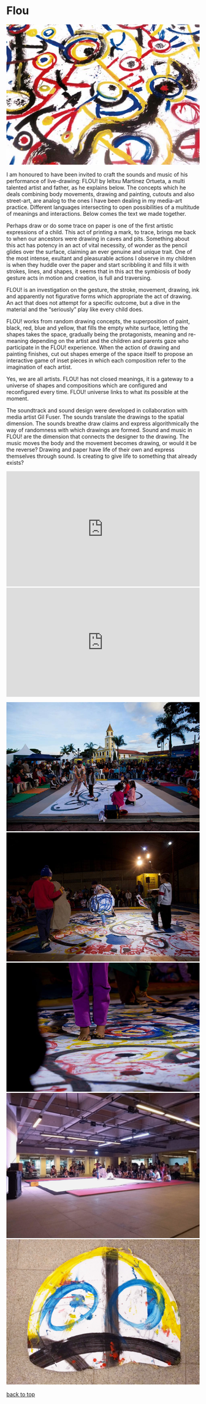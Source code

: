 # Flou

![image](./images/fl-001.png)

I am honoured to have been invited to craft the sounds and music of his performance of live-drawing: FLOU! by Ieltxu Martinez Ortueta, a multi talented artist and father, as he explains below. The concepts which he deals combining body movements, drawing and painting, cutouts and also street-art, are analog to the ones I have been dealing in my media-art practice. Different languages intersecting to open possibilities of a multitude of meanings and interactions.
Below comes the text we made together.

Perhaps draw or do some trace on paper is one of the first artistic expressions of a child. This act of printing a mark, to trace, brings me back to when our ancestors were drawing in caves and pits. Something about this act has potency in an act of vital necessity, of wonder as the pencil glides over the surface, claiming an ever genuine and
unique trait. One of the most intense, exultant and pleasurable actions I observe in my children is when they huddle over the paper and start scribbling it and fills it with strokes, lines, and shapes, it seems that in this act the symbiosis of body gesture acts in motion and creation, is full and traversing.

FLOU! is an investigation on the gesture, the stroke, movement, drawing, ink and apparently not figurative forms which appropriate the act of drawing. An act that does not attempt for a specific outcome, but a dive in the material and the “seriously” play like every child does.

FLOU! works from random drawing concepts, the superposition of paint, black, red, blue and yellow, that fills the empty white surface, letting the shapes takes the space, gradually being the protagonists, meaning and re-meaning depending on the artist and the children and parents gaze who participate in the FLOU! experience. When the action of drawing and painting finishes, cut out shapes emerge of the space itself to propose an interactive game of inset pieces in which each composition refer to the imagination of each artist.

Yes, we are all artists. FLOU! has not closed meanings, it is a gateway to a universe of shapes and compositions which are configured and reconfigured every time. FLOU! universe links to what its possible at the moment.

The soundtrack and sound design were developed in collaboration with media artist Gil Fuser. The sounds translate the drawings to the spatial dimension. The sounds breathe draw claims and express algorithmically the way of randomness with which drawings are formed. Sound and music in FLOU! are the dimension that connects the designer to the drawing. The music moves the body and the movement becomes drawing, or would it be the reverse? Drawing and paper have life of their own and express themselves through sound. Is creating to give life to something that already exists?

<iframe width="100%" height="300" scrolling="yes" frameborder="no" allow="autoplay" src="https://w.soundcloud.com/player/?url=https%3A//api.soundcloud.com/playlists/156340265&color=%23ff5500&auto_play=false&hide_related=false&show_comments=false&show_user=false&show_reposts=false&show_teaser=true&visual=true"></iframe>

<div style="padding:56.25% 0 0 0;position:relative;"><iframe src="https://player.vimeo.com/video/188162125?title=0&byline=0&portrait=0" style="position:absolute;top:0;left:0;width:100%;height:100%;" frameborder="0" allow="autoplay; fullscreen" allowfullscreen></iframe></div><script src="https://player.vimeo.com/api/player.js"></script>

![image](./images/fl-000.jpg)
![image](./images/fl-002.jpg)
![image](./images/fl-005.jpg)
![image](./images/fl-006.jpg)
![image](./images/fl-007.jpg)

[back to top](#flou)
